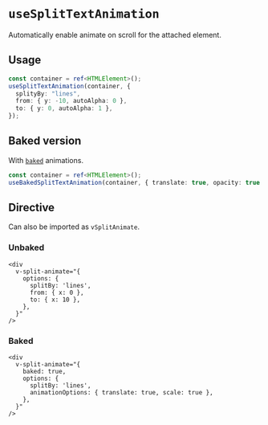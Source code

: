 # `useSplitTextAnimation`

Automatically enable animate on scroll for the attached element.

## Usage

```ts
const container = ref<HTMLElement>();
useSplitTextAnimation(container, {
  splityBy: "lines",
  from: { y: -10, autoAlpha: 0 },
  to: { y: 0, autoAlpha: 1 },
});
```

## Baked version

With [`baked`](../baked) animations.

```ts
const container = ref<HTMLElement>();
useBakedSplitTextAnimation(container, { translate: true, opacity: true });
```

## Directive

Can also be imported as `vSplitAnimate`.

### Unbaked

```vue
<div
  v-split-animate="{
    options: {
      splitBy: 'lines',
      from: { x: 0 },
      to: { x: 10 },
    },
  }"
/>
```

### Baked

```vue
<div
  v-split-animate="{
    baked: true,
    options: {
      splitBy: 'lines',
      animationOptions: { translate: true, scale: true },
    },
  }"
/>
```
